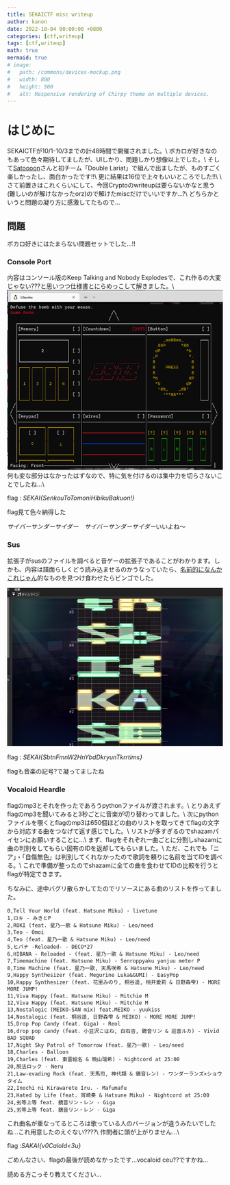 ```yaml
---
title: SEKAICTF misc writeup
author: kanon
date: 2022-10-04 00:00:00 +0800
categories: [ctf,writeup]
tags: [ctf,writeup]
math: true
mermaid: true
# image:
#   path: /commons/devices-mockup.png
#   width: 800
#   height: 500
#   alt: Responsive rendering of Chirpy theme on multiple devices.
---
```


# はじめに
SEKAICTFが10/1-10/3までの計48時間で開催されました。\\
ボカロが好きなのもあって色々期待してましたが、UIしかり、問題しかり想像以上でした。\\
そして[Satoooon](https://twitter.com/satoooon1024)さんと初チーム「Double Lariat」で組んで出ましたが、ものすごく楽しかったし、面白かったです!!\\
更に結果は16位で上々もいいところでした!!\\
\\
さて前置きはこれくらいにして、今回Cryptoのwriteupは要らないかなと思う(難しいのが解けなかったorz)ので解けたmiscだけでいいですか...?\\
どちらかというと問題の凝り方に感激してたもので...

## 問題

ボカロ好きにはたまらない問題セットでした...!!


### Console Port

内容はコンソール版のKeep Talking and Nobody Explodesで、これ作るの大変じゃない???と思いつつ仕様書とにらめっこして解きました。\\
![console port](https://github.com/kanzya/photo/raw/main/SEKAICTF/bakudan.png)
何も変な部分はなかったはずなので、特に気を付けるのは集中力を切らさないことでしたね...\\

flag : *SEKAI{SenkouToTomoniHibikuBakuon!}*

flag見て色々納得した

*サイバーサンダーサイダー　サイバーサンダーサイダー*いいよね～


### Sus

拡張子がsusのファイルを調べると音ゲーの拡張子であることがわかります。しかも、内容は譜面らしくどう読み込ませるのかうなっていたら、[名前的になんかこれじゃん](https://github.com/crash5band/MikuMikuWorld)的なものを見つけ食わせたらビンゴでした。

![sus](https://github.com/kanzya/photo/raw/main/SEKAICTF/sus.png)

flag : *SEKAI{SbtnFmnW2HnYbdDkryunTkrrtims}*

flagも音楽の記号?で凝ってましたね

### Vocaloid Heardle
flagのmp3とそれを作ったであろうpythonファイルが渡されます。\\
とりあえずflagのmp3を聞いてみると3秒ごとに音楽が切り替わってました。\\
次にpythonファイルを覗くとflagのmp3は650個ほどの曲のリストを取ってきてflagの文字から対応する曲をつなげて返す感じでした。\\
リストが多すぎるのでshazamパイセンにお願いすることに...\\
まず、flagをそれぞれ一曲ごとに分割しshazamに曲の判別をしてもらい固有のIDを返却してもらいました。\\
ただ、これでも「ニア」・「自傷無色」は判別してくれなかったので歌詞を頼りに名前を当てIDを調べる。\\
これで準備が整ったのでshazamに全ての曲を食わせてIDの比較を行うとflagが特定できます。

ちなみに、途中バグリ散らかしてたのでリソースにある曲のリストを作ってました。
```
0,Tell Your World (feat. Hatsune Miku) - livetune
1,ロキ - みきとP
2,ROKI (feat. 星乃一歌 & Hatsune Miku) - Leo/need
3,Teo - Omoi
4,Teo (feat. 星乃一歌 & Hatsune Miku) - Leo/need
5,ヒバナ -Reloaded- - DECO*27
6,HIBANA - Reloaded - (feat. 星乃一歌 & Hatsune Miku) - Leo/need
7,Timemachine (feat. Hatsune Miku) - Senroppyaku yonjuu meter P
8,Time Machine (feat. 星乃一歌, 天馬咲希 & Hatsune Miku) - Leo/need
9,Happy Synthesizer (feat. Megurine Luka&GUMI) - EasyPop
10,Happy Synthesizer (feat. 花里みのり, 桐谷遥, 桃井愛莉 & 日野森雫) - MORE MORE JUMP!
11,Viva Happy (feat. Hatsune Miku) - Mitchie M
12,Viva Happy (feat. Hatsune Miku) - Mitchie M
13,Nostalogic (MEIKO-SAN mix) feat.MEIKO - yuukiss
14,Nostalogic (feat. 桐谷遥, 日野森雫 & MEIKO) - MORE MORE JUMP!
15,Drop Pop Candy (feat. Giga) - Reol
16,drop pop candy (feat. 小豆沢こはね, 白石杏, 鏡音リン & 巡音ルカ) - Vivid BAD SQUAD
17,Night Sky Patrol of Tomorrow (feat. 星乃一歌) - Leo/need
18,Charles - Balloon
19,Charles (feat. 東雲絵名 & 暁山瑞希) - Nightcord at 25:00
20,脱法ロック - Neru
21,Law-evading Rock (feat. 天馬司, 神代類 & 鏡音レン) - ワンダーランズ×ショウタイム
22,Inochi ni Kirawarete Iru. - Mafumafu
23,Hated by Life (feat. 宵崎奏 & Hatsune Miku) - Nightcord at 25:00
24,劣等上等 feat. 鏡音リン・レン - Giga
25,劣等上等 feat. 鏡音リン・レン - Giga
```

これ曲名が重なってるところは歌っている人のバージョンが違うみたいでしたね...これ用意したのえぐない????\\
作問者に頭が上がりません...\\

flag :*SAKAI{v0CaloId<3u}*

ごめんなさい、flagの最後が読めなかったです...vocaloid ceu??ですかね...

読める方こっそり教えてください...
